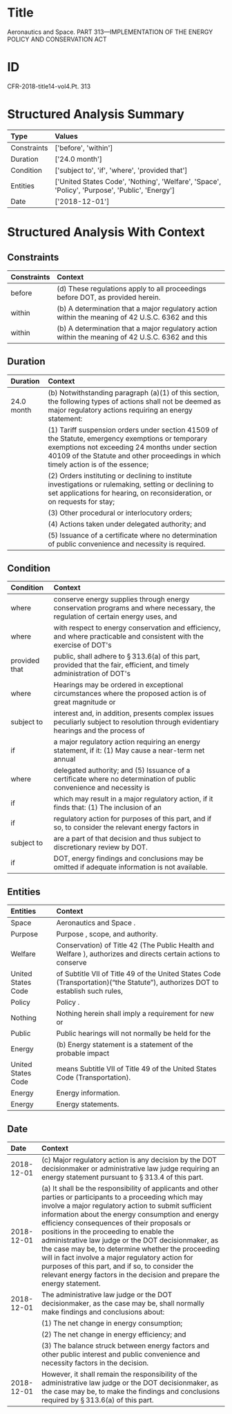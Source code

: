 # Title

 Aeronautics and Space. PART 313—IMPLEMENTATION OF THE ENERGY POLICY AND CONSERVATION ACT


# ID

 CFR-2018-title14-vol4.Pt. 313


# Structured Analysis Summary

| Type        | Values                                                                                         |
|:------------|:-----------------------------------------------------------------------------------------------|
| Constraints | ['before', 'within']                                                                           |
| Duration    | ['24.0 month']                                                                                 |
| Condition   | ['subject to', 'if', 'where', 'provided that']                                                 |
| Entities    | ['United States Code', 'Nothing', 'Welfare', 'Space', 'Policy', 'Purpose', 'Public', 'Energy'] |
| Date        | ['2018-12-01']                                                                                 |


# Structured Analysis With Context

 


## Constraints

| Constraints   | Context                                                                                           |
|:--------------|:--------------------------------------------------------------------------------------------------|
| before        | (d) These regulations apply to all proceedings  before  DOT, as provided herein.                  |
| within        | (b) A determination that a major regulatory action  within the meaning of 42 U.S.C. 6362 and this |
| within        | (b) A determination that a major regulatory action  within the meaning of 42 U.S.C. 6362 and this |


## Duration

| Duration   | Context                                                                                                                                                                                                                                              |
|:-----------|:-----------------------------------------------------------------------------------------------------------------------------------------------------------------------------------------------------------------------------------------------------|
| 24.0 month | (b) Notwithstanding paragraph (a)(1) of this section, the following types of actions shall not be deemed as major regulatory actions requiring an energy statement:                                                                                  |
|            |             (1) Tariff suspension orders under section 41509 of the Statute, emergency exemptions or temporary exemptions not exceeding 24 months under section 40109 of the Statute and other proceedings in which timely action is of the essence; |
|            |             (2) Orders instituting or declining to institute investigations or rulemaking, setting or declining to set applications for hearing, on reconsideration, or on requests for stay;                                                        |
|            |             (3) Other procedural or interlocutory orders;                                                                                                                                                                                            |
|            |             (4) Actions taken under delegated authority; and                                                                                                                                                                                         |
|            |             (5) Issuance of a certificate where no determination of public convenience and necessity is required.                                                                                                                                    |


## Condition

| Condition     | Context                                                                                                                             |
|:--------------|:------------------------------------------------------------------------------------------------------------------------------------|
| where         | conserve energy supplies through energy conservation programs and where necessary, the regulation of certain energy uses, and       |
| where         | with respect to energy conservation and efficiency, and where practicable and consistent with the exercise of DOT's                 |
| provided that | public, shall adhere to &#167;&#8201;313.6(a) of this part, provided that the fair, efficient, and timely administration of DOT's   |
| where         | Hearings may be ordered in exceptional circumstances  where the proposed action is of great magnitude or                            |
| subject to    | interest and, in addition, presents complex issues peculiarly subject to resolution through evidentiary hearings and the process of |
| if            | a major regulatory action requiring an energy statement, if it: (1) May cause a near-term net annual                                |
| where         | delegated authority; and (5) Issuance of a certificate where no determination of public convenience and necessity is                |
| if            | which may result in a major regulatory action, if it finds that: (1) The inclusion of an                                            |
| if            | regulatory action for purposes of this part, and if so, to consider the relevant energy factors in                                  |
| subject to    | are a part of that decision and thus subject to  discretionary review by DOT.                                                       |
| if            | DOT, energy findings and conclusions may be omitted if  adequate information is not available.                                      |


## Entities

| Entities           | Context                                                                                                                                    |
|:-------------------|:-------------------------------------------------------------------------------------------------------------------------------------------|
| Space              | Aeronautics and  Space .                                                                                                                   |
| Purpose            | Purpose , scope, and authority.                                                                                                            |
| Welfare            | Conservation) of Title 42 (The Public Health and Welfare ), authorizes and directs certain actions to conserve                             |
| United States Code | of Subtitle VII of Title 49 of the United States Code (Transportation)(&#8220;the Statute&#8221;), authorizes DOT to establish such rules, |
| Policy             | Policy .                                                                                                                                   |
| Nothing            | Nothing herein shall imply a requirement for new or                                                                                        |
| Public             | Public hearings will not normally be held for the                                                                                          |
| Energy             | (b)  Energy statement is a statement of the probable impact                                                                                |
| United States Code | means Subtitle VII of Title 49 of the United States Code  (Transportation).                                                                |
| Energy             | Energy  information.                                                                                                                       |
| Energy             | Energy  statements.                                                                                                                        |


## Date

| Date       | Context                                                                                                                                                                                                                                                                                                                                                                                                                                                                                                                                                                                                   |
|:-----------|:----------------------------------------------------------------------------------------------------------------------------------------------------------------------------------------------------------------------------------------------------------------------------------------------------------------------------------------------------------------------------------------------------------------------------------------------------------------------------------------------------------------------------------------------------------------------------------------------------------|
| 2018-12-01 | (c) Major regulatory action is any decision by the DOT decisionmaker or administrative law judge requiring an energy statement pursuant to &#167;&#8201;313.4 of this part.                                                                                                                                                                                                                                                                                                                                                                                                                               |
| 2018-12-01 | (a) It shall be the responsibility of applicants and other parties or participants to a proceeding which may involve a major regulatory action to submit sufficient information about the energy consumption and energy efficiency consequences of their proposals or positions in the proceeding to enable the administrative law judge or the DOT decisionmaker, as the case may be, to determine whether the proceeding will in fact involve a major regulatory action for purposes of this part, and if so, to consider the relevant energy factors in the decision and prepare the energy statement. |
| 2018-12-01 | The administrative law judge or the DOT decisionmaker, as the case may be, shall normally make findings and conclusions about:                                                                                                                                                                                                                                                                                                                                                                                                                                                                            |
|            |             (1) The net change in energy consumption;                                                                                                                                                                                                                                                                                                                                                                                                                                                                                                                                                     |
|            |             (2) The net change in energy efficiency; and                                                                                                                                                                                                                                                                                                                                                                                                                                                                                                                                                  |
|            |             (3) The balance struck between energy factors and other public interest and public convenience and necessity factors in the decision.                                                                                                                                                                                                                                                                                                                                                                                                                                                         |
| 2018-12-01 | However, it shall remain the responsibility of the administrative law judge or the DOT decisionmaker, as the case may be, to make the findings and conclusions required by &#167;&#8201;313.6(a) of this part.                                                                                                                                                                                                                                                                                                                                                                                            |


